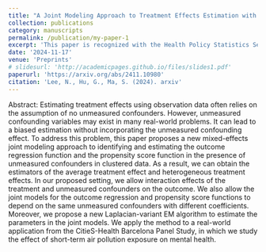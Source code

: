 ```yaml
---
title: "A Joint Modeling Approach to Treatment Effects Estimation with Unmeasured Confounders in Clustered Data"
collection: publications
category: manuscripts
permalink: /publication/my-paper-1
excerpt: 'This paper is recognized with the Health Policy Statistics Section (HPSS) Student Paper Competition Award. There will be a minor update soon.'
date: '2024-11-17'
venue: 'Preprints'
# slidesurl: 'http://academicpages.github.io/files/slides1.pdf'
paperurl: 'https://arxiv.org/abs/2411.10980'
citation: 'Lee, N., Hu, G., Ma, S. (2024). arxiv'
---
```


Abstract: Estimating treatment effects using observation data often relies on the assumption of no unmeasured confounders. However, unmeasured confounding variables may exist in many real-world problems. It can lead to a biased estimation without incorporating the unmeasured confounding effect. To address this problem, this paper proposes a new mixed-effects joint modeling approach to identifying and estimating the outcome regression function and the propensity score function in the presence of unmeasured confounders in clustered data. As a result, we can obtain the estimators of the average treatment effect and heterogeneous treatment effects. In our proposed setting, we allow interaction effects of the treatment and unmeasured confounders on the outcome. We also allow the joint models for the outcome regression and propensity score functions to depend on the same unmeasured confounders with different coefficients. Moreover, we propose a new Laplacian-variant EM algorithm to estimate the parameters in the joint models. We apply the method to a real-world application from the CitieS-Health Barcelona Panel Study, in which we study the effect of short-term air pollution exposure on mental health.
